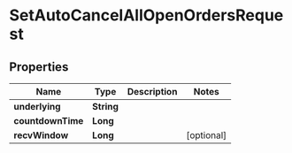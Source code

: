 

# SetAutoCancelAllOpenOrdersRequest


## Properties

| Name | Type | Description | Notes |
|------------ | ------------- | ------------- | -------------|
|**underlying** | **String** |  |  |
|**countdownTime** | **Long** |  |  |
|**recvWindow** | **Long** |  |  [optional] |



